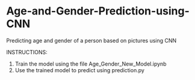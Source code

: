 # Age-and-Gender-Prediction-using-CNN
Predicting age and gender of a person based on pictures using CNN

INSTRUCTIONS:
1) Train the model using the file Age_Gender_New_Model.ipynb
2) Use the trained model to predict using prediction.py
